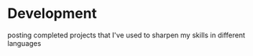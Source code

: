 # Development
posting completed projects that I've used to sharpen my skills in different languages

